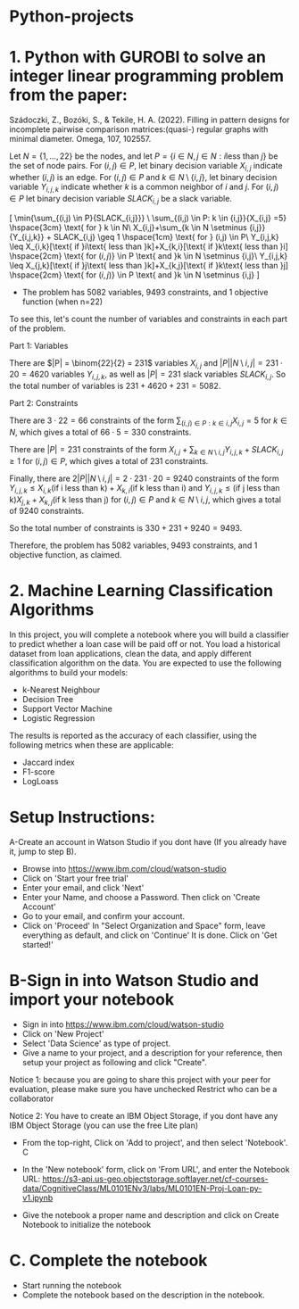 # Python-projects

# 1. Python with GUROBI to solve an integer linear programming problem  from the paper: 
Szádoczki, Z., Bozóki, S., & Tekile, H. A. (2022). Filling in pattern designs for incomplete pairwise comparison matrices:(quasi-) regular graphs with minimal diameter. Omega, 107, 102557.

Let $N=\{1,\ldots,22\}$ be the nodes, and let $P=\{i \in N,j \in N:i \text{less than }j\}$ be the set of node pairs. For $(i,j) \in P$, let binary decision variable $X_{i,j}$ indicate whether $(i,j)$ is an edge. For $(i,j) \in P$ and $k \in N \setminus \{i,j\}$, let binary decision variable $Y_{i,j,k}$ indicate whether $k$ is a common neighbor of $i$ and $j$. For $(i,j) \in P$ let binary decision variable $SLACK_{i,j}$ be a slack variable. 

\[
\min{\sum_{(i,j) \in P}{SLACK_{i,j}}} \\
\sum_{(i,j) \in P: k \in \{i,j\}}{X_{i,j} =5} \hspace{3cm} \text{ for } k \in N\\
X_{i,j}+\sum_{k \in N \setminus \{i,j\}}{Y_{i,j,k}} + SLACK_{i,j} \geq 1 \hspace{1cm} \text{ for } (i,j) \in P\\
 Y_{i,j,k} \leq X_{i,k}[\text{ if }i\text{ less than }k]+X_{k,i}[\text{ if }k\text{ less than }i] \hspace{2cm} \text{ for $(i,j)$} \in P \text{ and }k \in N \setminus \{i,j\}\\
 Y_{i,j,k} \leq X_{j,k}[\text{ if }j\text{ less than }k]+X_{k,j}[\text{ if }k\text{ less than }j] \hspace{2cm} \text{ for $(i,j)$} \in P \text{ and }k \in N \setminus \{i,j\}
\]


- The problem has 5082 variables, 9493 constraints, and 1 objective function (when n=22)

To see this, let's count the number of variables and constraints in each part of the problem.

Part 1: Variables

There are $|P| = \binom{22}{2} = 231$ variables $X_{i,j}$ and $|P||N\setminus{i,j}| = 231 \cdot 20 = 4620$ variables $Y_{i,j,k}$, as well as $|P| = 231$ slack variables $SLACK_{i,j}$. So the total number of variables is $231 + 4620 + 231 = 5082$.

Part 2: Constraints

There are $3 \cdot 22 = 66$ constraints of the form $\sum_{(i,j) \in P: k \in {i,j}} X_{i,j} = 5$ for $k \in N$, which gives a total of $66 \cdot 5 = 330$ constraints.

There are $|P| = 231$ constraints of the form $X_{i,j} + \sum_{k \in N \setminus {i,j}} Y_{i,j,k} + SLACK_{i,j} \geq 1$ for $(i,j) \in P$, which gives a total of 231 constraints.

Finally, there are $2|P||N\setminus{i,j}| = 2 \cdot 231 \cdot 20 = 9240$ constraints of the form $Y_{i,j,k} \leq X_{i,k} (\text{if i less than k}) + X_{k,i}(\text{if k less than i})$ and $Y_{i,j,k} \leq (\text{if j less than k})X_{j,k} + X_{k,j}(\text{if k less than j})$ for $(i,j) \in P$ and $k \in N \setminus {i,j}$, which gives a total of 9240 constraints.

So the total number of constraints is $330 + 231 + 9240 = 9493$.

Therefore, the problem has 5082 variables, 9493 constraints, and 1 objective function, as claimed.
# 2.  Machine Learning Classification Algorithms

In this project, you will complete a notebook where you will build a classifier to predict whether a loan case will be paid off or not.
You load a historical dataset from  loan applications, clean the data, and apply different classification algorithm on the data. You are expected to use the following algorithms to build your models:

- k-Nearest Neighbour
- Decision Tree
- Support Vector Machine
- Logistic Regression

The results is reported as the accuracy of each classifier, using the following metrics when these are applicable:

- Jaccard index
- F1-score
- LogLoass

# Setup Instructions:
A-Create an account in Watson Studio if you dont have (If you already have it, jump to step B).
- Browse into https://www.ibm.com/cloud/watson-studio
- Click on 'Start your free trial'
- Enter your email, and click 'Next'
- Enter your Name, and choose a Password. Then click on 'Create Account'
- Go to your email, and confirm your account.
- Click on 'Proceed'
In "Select Organization and Space" form, leave everything as default, and click on 'Continue'
It is done. Click on 'Get started!'

# B-Sign in into Watson Studio and import your notebook
- Sign in into https://www.ibm.com/cloud/watson-studio
- Click on 'New Project'
- Select 'Data Science' as type of project.
- Give a name to your project, and a description for your reference, then setup your project as following and click "Create".

Notice 1: because you are going to share this project with your peer for evaluation, please make sure you have unchecked Restrict who can be a collaborator

Notice 2: You have to create an IBM Object Storage, if you dont have any IBM Object Storage (you can use the free Lite plan)

- From the top-right, Click on 'Add to project', and then select 'Notebook'. C

- In the 'New notebook' form, click on 'From URL', and enter the Notebook URL: https://s3-api.us-geo.objectstorage.softlayer.net/cf-courses-data/CognitiveClass/ML0101ENv3/labs/ML0101EN-Proj-Loan-py-v1.ipynb

- Give the notebook a proper name and description and click on Create Notebook to initialize the notebook

# C. Complete the notebook

- Start running the notebook
- Complete the notebook based on the description in the notebook.

